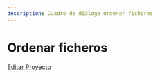 ```yaml
---
description: Cuadro de diálogo Ordenar ficheros
---
```


# Ordenar ficheros

[Editar Proyecto](../fichas-de-herramientas/ficha-de-herramientas-proyecto/editar-proyecto.md)

